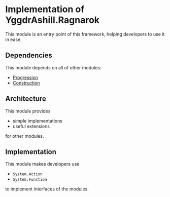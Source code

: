 # Implementation of YggdrAshill.Ragnarok

This module is an entry point of this framework, helping developers to use it in ease.

## Dependencies

This module depends on all of other modules:

- [Progression](./Progression.md)
- [Construction](./Construction.md)

## Architecture

This module provides

- simple implementations
- useful extensions

for other modules.

## Implementation

This module makes developers use

- `System.Action`
- `System.Function`

to implement interfaces of the modules.
